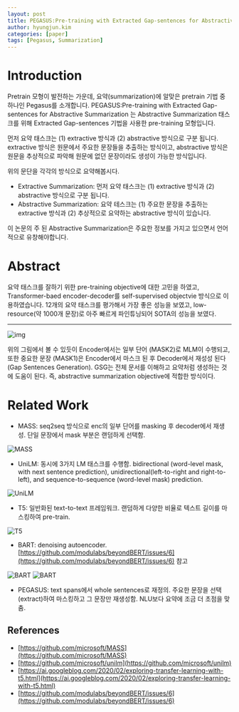 ```yaml
---
layout: post
title: PEGASUS:Pre-training with Extracted Gap-sentences for Abstractive Summarization
author: hyungjun.kim
categories: [paper]
tags: [Pegasus, Summarization]
---
```


# Introduction
Pretrain 모형이 발전하는 가운데, 요약(summarization)에 알맞은 pretrain 기법 중 하나인 Pegasus를 소개합니다. PEGASUS:Pre-training with Extracted Gap-sentences for Abstractive Summarization 는 Abstractive Summarization 태스크를 위해 Extracted Gap-sentences 기법을 사용한 pre-training 모형입니다.

먼저 요약 태스크는 (1) extractive 방식과 (2) abstractive 방식으로 구분 됩니다. extractive 방식은 원문에서 주요한 문장들을 추출하는 방식이고, abstractive 방식은 원문을 추상적으로 파악해 원문에 없던 문장이라도 생성이 가능한 방식입니다.

위의 문단을 각각의 방식으로 요약해봅시다.

- Extractive Summarization: 먼저 요약 태스크는 (1) extractive 방식과 (2) abstractive 방식으로 구분 됩니다.
- Abstractive Summarization: 요약 테스크는 (1) 주요한 문장을 추출하는 extractive 방식과 (2) 추상적으로 요약하는 abstractive 방식이 있습니다.

이 논문의 주 된 Abstractive Summarization은 주요한 정보를 가지고 있으면서 언어적으로 유창해야합니다.




# Abstract
요약 태스크를 잘하기 위한 pre-training objective에 대한 고민을 하였고, Transformer-baed encoder-decoder를 self-supervised objectvie 방식으로 이용하였습니다. 12개의 요약 태스크를 평가해서 가장 좋은 성능을 보였고,
low-resource(약 1000개 문장)로 아주 빠르게 파인튜닝되어 SOTA의 성능을 보였다.

----

![img](https://user-images.githubusercontent.com/11376047/122936917-825e8400-d3ac-11eb-974a-acf5059c71e5.png)

위의 그림에서 볼 수 있듯이 Encoder에서는 일부 단어 (MASK2)로 MLM이 수행되고, 또한 중요한 문장 (MASK1)은 Encoder에서 마스크 된 후 Decoder에서 재성성 된다(Gap Sentences Generation). GSG는 전체 문서를 이해하고 요약처럼 생성하는 것에 도움이 된다. 즉, abstractive summarization objective에 적합한 방식이다.

# Related Work

- MASS: seq2seq 방식으로 enc의 일부 단어를 masking 후 decoder에서 재생성. 단일 문장에서 mask 부분은 랜덤하게 선택함.

![MASS](https://user-images.githubusercontent.com/11376047/122953875-ecc9f100-d3b9-11eb-9ad3-e9e5fd147c17.png)

- UniLM: 동시에 3가지 LM 태스크를 수행함. bidirectional (word-level mask, with next sentence prediction), unidirectional(left-to-right and right-to-left), and sequence-to-sequence (word-level mask) prediction.

![UniLM](https://user-images.githubusercontent.com/11376047/122954250-3dd9e500-d3ba-11eb-8e9a-1568b657889e.png)

- T5: 일반화된 text-to-text 프레임워크. 랜덤하게 다양한 비율로 텍스트 길이를 마스킹하여 pre-train.

![T5](https://1.bp.blogspot.com/-89OY3FjN0N0/XlQl4PEYGsI/AAAAAAAAFW4/knj8HFuo48cUFlwCHuU5feQ7yxfsewcAwCLcBGAsYHQ/s640/image2.png)

- BART: denoising autoencoder. [https://github.com/modulabs/beyondBERT/issues/6](https://github.com/modulabs/beyondBERT/issues/6) 참고

![BART](https://user-images.githubusercontent.com/17489107/86429243-edd9bc80-bd29-11ea-9080-2a275bc683f6.png)
![BART](https://user-images.githubusercontent.com/17489107/86429249-f6ca8e00-bd29-11ea-9889-f92a71fecc8d.png)

- PEGASUS: text spans에서 whole sentences로 재정의. 주요한 문장을 선택(extract)하여 마스킹하고 그 문장만 재생성함. NLU보다 요약에 조금 더 초점을 맞춤.

## References
- [https://github.com/microsoft/MASS](https://github.com/microsoft/MASS)
- [https://github.com/microsoft/unilm](https://github.com/microsoft/unilm)
- [https://ai.googleblog.com/2020/02/exploring-transfer-learning-with-t5.html](https://ai.googleblog.com/2020/02/exploring-transfer-learning-with-t5.html)
- [https://github.com/modulabs/beyondBERT/issues/6](https://github.com/modulabs/beyondBERT/issues/6)